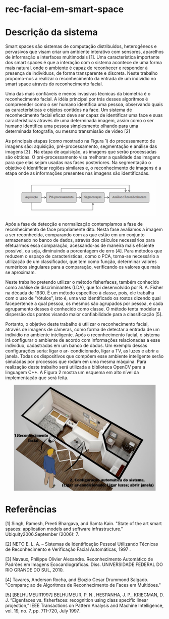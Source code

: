 # rec-facial-em-smart-space

# Descrição da sistema 

Smart spaces são sistemas de computação distribuídos, heterogêneos e pervasivos que visam
criar um ambiente interativo com sensores, aparelhos de informação e interfaces multimodais [1]. Uma
característica importante dos smart spaces é que a interação com o sistema acontece de uma forma mais
natural, onde o ambiente é capaz de reconhecer e responder à presença de indivíduos, de forma
transparente e discreta. Neste trabalho propomo-nos a realizar o reconhecimento da entrada de um
indivídio no smart space através do reconhecimento facial.

Uma das mais confiáveis e menos invasivas técnicas da biometria é o reconhecimento facial. A
idéia principal por trás desses algoritmos é compreender como o ser humano identifica uma pessoa,
observando quais as características e objetos contidos na face. Um sistema de reconhecimento facial
eficaz deve ser capaz de identificar uma face e suas características através de uma determinada imagem,
assim como o ser humano identifica uma pessoa simplesmente olhando para uma determinada fotografia,
ou mesmo transmissão de vídeo [2]

As principais etapas (como mostrado na Figura 1) do processamento de imagens são: aquisição,
pré-processamento, segmentação e análise das imagens [3] . Na etapa de aquisição, as imagens que serão
processadas são obtidas. O pré-processamento visa melhorar a qualidade das imagens para que elas
sejam usadas nas fases posteriores. Na segmentação o objetivo é identificar regiões similares e, o
reconhecimento de imagens é a etapa onde as informações presentes nas imagens são identificadas.

<p align="center">
  <img src="https://github.com/marcelorodriguesfortes/rec-facial-em-smart-space/blob/master/Fig/Figura1.PNG" width="450"/>
</p>

Após a fase de detecção e normalização contemplamos a fase de reconhecimento de face
propriamente dito. Nesta fase avaliamos a imagem a ser reconhecida, comparando com as que estão em
um conjunto armazenado no banco de dados, através dos cálculos necessários para efetuarmos essa
comparação, acessando-as de maneira mais eficiente possível, ou seja, diminuindo a porcentagem de erro
[4]. Para métodos que reduzem o espaço de características, como o PCA, torna-se necessário a utilização
de um classificador, que tem como função, determinar valores numéricos singulares para a comparação,
verificando os valores que mais se aproximam.


Neste trabalho pretendo utilizar o método fisherfaces, também conhecido como análise de
discriminantes (LDA), que foi desenvolvido por R. A. Fisher na década de 1930. É um método específico à
classe, pois, ele trabalha com o uso de “rótulos”, isto é, uma vez identificado os rostos dizendo qual facepertence a qual pessoa, os mesmos são agrupados por pessoa, e cada agrupamento desses é conhecido
como classe. O método tenta modelar a dispersão dos pontos visando maior confiabilidade para a
classificação [5].



Portanto, o objetivo deste trabalho é utilizar o reconhecimento facial, através de imagens de
câmeras, como forma de detectar a entrada de um indivídio no ambiente inteligente. Após o
reconhecimento facial, o sistema irá configurar o ambiente de acordo com informações relacionadas a
esse indivíduo, cadastradas em um banco de dados. Um exemplo dessas configurações seria: ligar o ar-
condicionado, ligar a TV, as luzes e abrir a janela. Todas os dispositivos que compõem esse ambiente
inteligente serão simuladas por processos que rodam em uma mesma máquina. Para realização deste
trabalho será utilizada a biblioteca OpenCV para a linguagem C++. A Figura 2 mostra um esquema em alto
nível da implementação que será feita.

<p align="center">
  <img src="https://github.com/marcelorodriguesfortes/rec-facial-em-smart-space/blob/master/Fig/Figura2.PNG" width="450"/>
</p>


# Referências

[1] Singh, Ramesh, Preeti Bhargava, and Samta Kain. "State of the art smart spaces: application
models and software infrastructure." Ubiquity2006.September (2006): 7.

[2] NETO E. L. A. – Sistemas de Identificação Pessoal Utilizando Técnicas de
Reconhecimento e Verificação Facial Automáticas, 1997 .

[3] Navaux, Philippe Olivier Alexandre. Reconhecimento Automático de Padrões em Imagens
Ecocardiográficas. Diss. UNIVERSIDADE FEDERAL DO RIO GRANDE DO SUL, 2010.

[4] Tavares, Anderson Rocha, and Eloızio Cesar Drummond Salgado. "Comparaç ao de Algoritmos de
Reconhecimento de Faces em Multidoes."

[5] [BELHUMEUR1997] BELHUMEUR, P. N., HESPANHA, J. P., KRIEGMAN, D. J. “Eigenfaces vs. fisherfaces:
recognition using class specific linear projection,” IEEE Transactions on Pattern Analysis and Machine
Intelligence, vol. 19, no. 7, pp. 711-720, July 1997.

